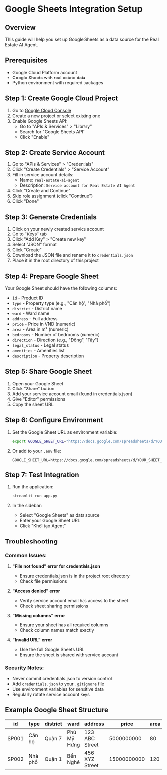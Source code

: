 # Google Sheets Integration Setup

## Overview

This guide will help you set up Google Sheets as a data source for the Real Estate AI Agent.

## Prerequisites

- Google Cloud Platform account
- Google Sheets with real estate data
- Python environment with required packages

## Step 1: Create Google Cloud Project

1. Go to [Google Cloud Console](https://console.cloud.google.com/)
2. Create a new project or select existing one
3. Enable Google Sheets API:
   - Go to "APIs & Services" > "Library"
   - Search for "Google Sheets API"
   - Click "Enable"

## Step 2: Create Service Account

1. Go to "APIs & Services" > "Credentials"
2. Click "Create Credentials" > "Service Account"
3. Fill in service account details:
   - Name: `real-estate-ai-agent`
   - Description: `Service account for Real Estate AI Agent`
4. Click "Create and Continue"
5. Skip role assignment (click "Continue")
6. Click "Done"

## Step 3: Generate Credentials

1. Click on your newly created service account
2. Go to "Keys" tab
3. Click "Add Key" > "Create new key"
4. Select "JSON" format
5. Click "Create"
6. Download the JSON file and rename it to `credentials.json`
7. Place it in the root directory of this project

## Step 4: Prepare Google Sheet

Your Google Sheet should have the following columns:

- `id` - Product ID
- `type` - Property type (e.g., "Căn hộ", "Nhà phố")
- `district` - District name
- `ward` - Ward name
- `address` - Full address
- `price` - Price in VND (numeric)
- `area` - Area in m² (numeric)
- `bedrooms` - Number of bedrooms (numeric)
- `direction` - Direction (e.g., "Đông", "Tây")
- `legal_status` - Legal status
- `amenities` - Amenities list
- `description` - Property description

## Step 5: Share Google Sheet

1. Open your Google Sheet
2. Click "Share" button
3. Add your service account email (found in credentials.json)
4. Give "Editor" permissions
5. Copy the sheet URL

## Step 6: Configure Environment

1. Set the Google Sheet URL as environment variable:

   ```bash
   export GOOGLE_SHEET_URL="https://docs.google.com/spreadsheets/d/YOUR_SHEET_ID/edit"
   ```

2. Or add to your `.env` file:
   ```
   GOOGLE_SHEET_URL=https://docs.google.com/spreadsheets/d/YOUR_SHEET_ID/edit
   ```

## Step 7: Test Integration

1. Run the application:

   ```bash
   streamlit run app.py
   ```

2. In the sidebar:
   - Select "Google Sheets" as data source
   - Enter your Google Sheet URL
   - Click "Khởi tạo Agent"

## Troubleshooting

### Common Issues:

1. **"File not found" error for credentials.json**

   - Ensure credentials.json is in the project root directory
   - Check file permissions

2. **"Access denied" error**

   - Verify service account email has access to the sheet
   - Check sheet sharing permissions

3. **"Missing columns" error**

   - Ensure your sheet has all required columns
   - Check column names match exactly

4. **"Invalid URL" error**
   - Use the full Google Sheets URL
   - Ensure the sheet is shared with service account

### Security Notes:

- Never commit credentials.json to version control
- Add `credentials.json` to your `.gitignore` file
- Use environment variables for sensitive data
- Regularly rotate service account keys

## Example Google Sheet Structure

| id    | type    | district | ward        | address        | price       | area | bedrooms | direction | legal_status | amenities   | description         |
| ----- | ------- | -------- | ----------- | -------------- | ----------- | ---- | -------- | --------- | ------------ | ----------- | ------------------- |
| SP001 | Căn hộ  | Quận 7   | Phú Mỹ Hưng | 123 ABC Street | 5000000000  | 80   | 2        | Đông      | Sổ hồng      | Hồ bơi, Gym | Căn hộ cao cấp...   |
| SP002 | Nhà phố | Quận 1   | Bến Nghé    | 456 XYZ Street | 15000000000 | 120  | 4        | Tây       | Sổ hồng      | Sân thượng  | Nhà phố mặt tiền... |
